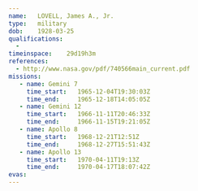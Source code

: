 ```yaml
---
name:	LOVELL, James A., Jr.
type:	military
dob:	1928-03-25
qualifications:
  - 
timeinspace:	29d19h3m
references:
  - http://www.nasa.gov/pdf/740566main_current.pdf
missions:
   - name: Gemini 7
     time_start:   1965-12-04T19:30:03Z
     time_end:     1965-12-18T14:05:05Z
   - name: Gemini 12
     time_start:   1966-11-11T20:46:33Z
     time_end:     1966-11-15T19:21:05Z
   - name: Apollo 8
     time_start:   1968-12-21T12:51Z
     time_end:     1968-12-27T15:51:43Z
   - name: Apollo 13
     time_start:   1970-04-11T19:13Z
     time_end:     1970-04-17T18:07:42Z
evas:
---
```

